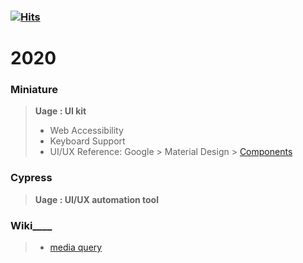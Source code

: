 ### [![Hits](https://hits.seeyoufarm.com/api/count/incr/badge.svg?url=https%3A%2F%2Fgithub.com%2Fholabee&count_bg=%23FF002C&title_bg=%23312D2D&icon=octopusdeploy.svg&icon_color=%23E7E7E7&title=hits&edge_flat=true)](https://hits.seeyoufarm.com)

<!--
**holabee/holabee** is a ✨ _special_ ✨ repository because its `README.md` (this file) appears on your GitHub profile.

Here are some ideas to get you started:

- 🔭 I’m currently working on ...
- 🌱 I’m currently learning ...
- 👯 I’m looking to collaborate on ...
- 🤔 I’m looking for help with ...
- 💬 Ask me about ...
- 📫 How to reach me: ...
- 😄 Pronouns: ...
- ⚡ Fun fact: ... 👋

-->

# 2020 

### Miniature
> **Uage : UI kit**
> - Web Accessibility
> - Keyboard Support
> - UI/UX Reference: Google > Material Design > [Components](https://material.io/components)

### Cypress
> **Uage : UI/UX automation tool**


### Wiki____ 
> * [media query](https://github.com/holabee/2020/wiki/%5BCSS%5D-Media-Query)
